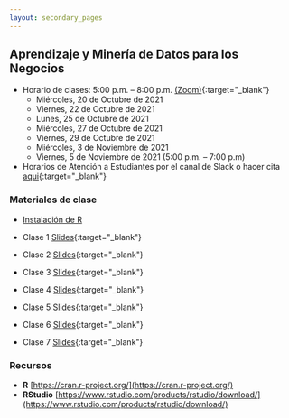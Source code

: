 ```yaml
---
layout: secondary_pages
---
```


## Aprendizaje y Minería de Datos para los Negocios


- Horario de clases:  5:00 p.m. – 8:00 p.m. [(Zoom)](../404.html){:target="_blank"}
	- Miércoles, 20 de Octubre de 2021
	- Viernes, 22 de Octubre de 2021
	- Lunes, 25 de Octubre de 2021
	- Miércoles, 27 de Octubre de 2021
	- Viernes, 29 de Octubre de 2021
	- Miércoles, 3 de Noviembre de 2021
	- Viernes, 5 de Noviembre de 2021 (5:00 p.m. – 7:00 p.m)
- Horarios de Atención a Estudiantes por el canal de Slack o  hacer cita [aqui](https://calendly.com/i-sarmiento/horarios-atencion-estudiantes){:target="_blank"}
	

### Materiales de clase

- [Instalación de  R](../404.html)


- Clase 1 [Slides](../404.html){:target="_blank"}
- Clase 2 [Slides](../404.html){:target="_blank"}
- Clase 3 [Slides](../404.html){:target="_blank"}
- Clase 4 [Slides](../404.html){:target="_blank"}
- Clase 5 [Slides](../404.html){:target="_blank"}
- Clase 6 [Slides](../404.html){:target="_blank"}
- Clase 7 [Slides](../404.html){:target="_blank"}

### Recursos

- **R**  [https://cran.r-project.org/](https://cran.r-project.org/)
- **RStudio**  [https://www.rstudio.com/products/rstudio/download/](https://www.rstudio.com/products/rstudio/download/)

